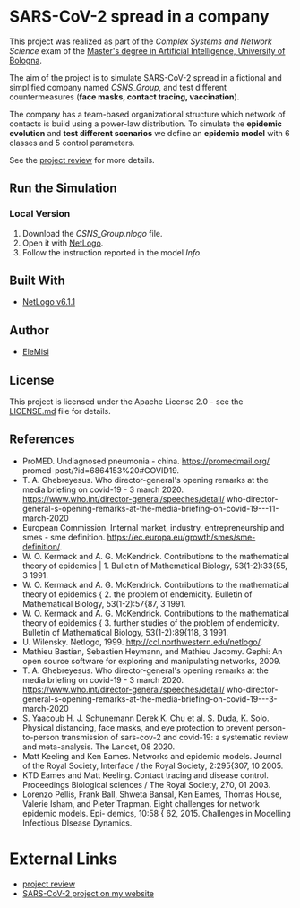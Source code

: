 # SARS-CoV-2 spread in a company
This project was realized as part of the *Complex Systems and Network Science* exam of the [Master's degree in Artificial Intelligence,  University of Bologna](https://www.unibo.it/en/teaching/course-unit-catalogue/course-unit/2020/461740).

The aim of the project is to simulate SARS-CoV-2 spread in a fictional and simplified
company named *CSNS_Group*, and test different countermeasures (**face masks, contact tracing, vaccination**). 

The company has a team-based organizational structure which network of contacts is build using a power-law
distribution. To simulate the **epidemic evolution** and **test different scenarios** we define an **epidemic model** with 6 classes and 5 control parameters.

See the [project review](https://eleonoramisino.altervista.org/wp-content/uploads/2021/01/SARS_CoV_2_Report.pdf) for more details.

## Run the Simulation

### Local Version
1. Download the *CSNS_Group.nlogo* file.
2. Open it with [NetLogo](https://ccl.northwestern.edu/netlogo/index.shtml).
3. Follow the instruction reported in the model *Info*.


## Built With

* [NetLogo v6.1.1](https://ccl.northwestern.edu/netlogo/index.shtml)


## Author

* [EleMisi](https://github.com/EleMisi)


## License

This project is licensed under the Apache License 2.0 - see the [LICENSE.md](https://github.com/EleMisi/TinyProjects/blob/master/LICENSE) file for details.

## References
* ProMED. Undiagnosed pneumonia - china. https://promedmail.org/
promed-post/?id=6864153%20#COVID19.
* T. A. Ghebreyesus. Who director-general's opening remarks
at the media briefing on covid-19 - 3 march 2020.
https://www.who.int/director-general/speeches/detail/
who-director-general-s-opening-remarks-at-the-media-briefing-on-covid-19---11-march-2020
* European Commission. Internal market, industry, entrepreneurship and smes -
sme definition. https://ec.europa.eu/growth/smes/sme-definition/.
* W. O. Kermack and A. G. McKendrick. Contributions to the mathematical theory
of epidemics | 1. Bulletin of Mathematical Biology, 53(1-2):33{55, 3 1991.
* W. O. Kermack and A. G. McKendrick. Contributions to the mathematical theory
of epidemics { 2. the problem of endemicity. Bulletin of Mathematical Biology,
53(1-2):57{87, 3 1991.
* W. O. Kermack and A. G. McKendrick. Contributions to the mathematical
theory of epidemics { 3. further studies of the problem of endemicity. Bulletin of
Mathematical Biology, 53(1-2):89{118, 3 1991.
* U. Wilensky. Netlogo, 1999. http://ccl.northwestern.edu/netlogo/.
* Mathieu Bastian, Sebastien Heymann, and Mathieu Jacomy. Gephi: An open
source software for exploring and manipulating networks, 2009.
* T. A. Ghebreyesus. Who director-general's opening remarks
at the media briefing on covid-19 - 3 march 2020.
https://www.who.int/director-general/speeches/detail/
who-director-general-s-opening-remarks-at-the-media-briefing-on-covid-19---3-march-2020
* S. Yaacoub H. J. Schunemann Derek K. Chu et al. S. Duda, K. Solo. Physical distancing,
face masks, and eye protection to prevent person-to-person transmission
of sars-cov-2 and covid-19: a systematic review and meta-analysis. The Lancet,
08 2020.
* Matt Keeling and Ken Eames. Networks and epidemic models. Journal of the
Royal Society, Interface / the Royal Society, 2:295{307, 10 2005.
* KTD Eames and Matt Keeling. Contact tracing and disease control. Proceedings
Biological sciences / The Royal Society, 270, 01 2003.
* Lorenzo Pellis, Frank Ball, Shweta Bansal, Ken Eames, Thomas House, Valerie
Isham, and Pieter Trapman. Eight challenges for network epidemic models. Epi-
demics, 10:58 { 62, 2015. Challenges in Modelling Infectious DIsease Dynamics.

# External Links
* [project review](https://eleonoramisino.altervista.org/wp-content/uploads/2021/01/SARS_CoV_2_Report.pdf) 
* [SARS-CoV-2 project on my website](https://eleonoramisino.altervista.org/sars-cov-2-spread-in-a-company/)



